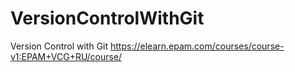 # VersionControlWithGit
Version Control with Git https://elearn.epam.com/courses/course-v1:EPAM+VCG+RU/course/
